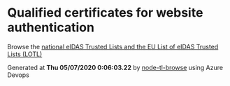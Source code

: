 # Qualified certificates for website authentication 
 Browse the [national eIDAS Trusted Lists and the EU List of eIDAS Trusted Lists (LOTL)](https://webgate.ec.europa.eu/tl-browser/#/) 
 
 
Generated at **Thu 05/07/2020  0:06:03.22** by [node-tl-browse](https://github.com/ymedlop/node-tl-browser) using Azure Devops 
